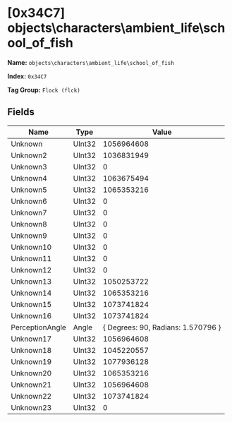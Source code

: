 # [0x34C7] objects\characters\ambient_life\school_of_fish

**Name:** ```objects\characters\ambient_life\school_of_fish```

**Index:** ```0x34C7```

**Tag Group:** ```Flock (flck)```

## Fields

Name	| Type	| Value
---	|---	|---	|
Unknown	|UInt32	|1056964608
Unknown2	|UInt32	|1036831949
Unknown3	|UInt32	|0
Unknown4	|UInt32	|1063675494
Unknown5	|UInt32	|1065353216
Unknown6	|UInt32	|0
Unknown7	|UInt32	|0
Unknown8	|UInt32	|0
Unknown9	|UInt32	|0
Unknown10	|UInt32	|0
Unknown11	|UInt32	|0
Unknown12	|UInt32	|0
Unknown13	|UInt32	|1050253722
Unknown14	|UInt32	|1065353216
Unknown15	|UInt32	|1073741824
Unknown16	|UInt32	|1073741824
PerceptionAngle	|Angle	|{ Degrees: 90, Radians: 1.570796 }
Unknown17	|UInt32	|1056964608
Unknown18	|UInt32	|1045220557
Unknown19	|UInt32	|1077936128
Unknown20	|UInt32	|1065353216
Unknown21	|UInt32	|1056964608
Unknown22	|UInt32	|1073741824
Unknown23	|UInt32	|0


